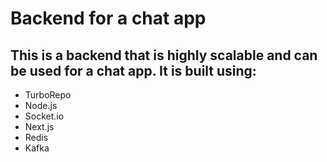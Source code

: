 # Backend for a chat app

## This is a backend that is highly scalable and can be used for a chat app. It is built using:

- TurboRepo
- Node.js
- Socket.io
- Next.js
- Redis
- Kafka
